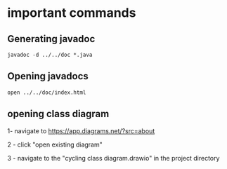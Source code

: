 # important commands
## Generating javadoc
```javadoc -d ../../doc *.java```

## Opening javadocs
```open ../../doc/index.html```

## opening class diagram
1- navigate to https://app.diagrams.net/?src=about

2 - click "open existing diagram"

3 - navigate to the "cycling class diagram.drawio" in the project directory





